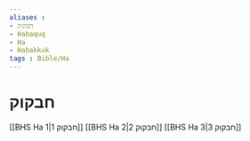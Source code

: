 ```yaml
---
aliases : 
- חבקוק
- Habaquq
- Ha
- Habakkuk
tags : Bible/Ha
---
```


# חבקוק

[[BHS Ha 1|חבקוק 1]]
[[BHS Ha 2|חבקוק 2]]
[[BHS Ha 3|חבקוק 3]]
